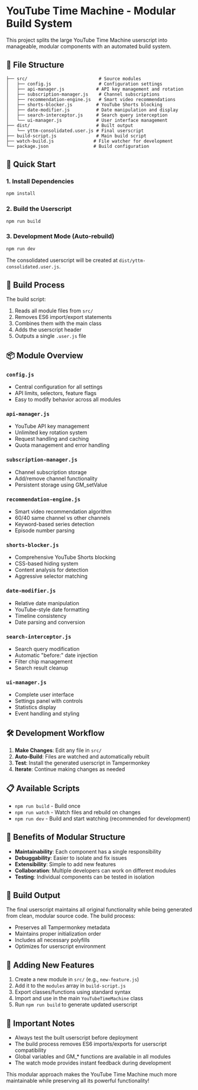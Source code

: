 # YouTube Time Machine - Modular Build System

This project splits the large YouTube Time Machine userscript into manageable, modular components with an automated build system.

## 📁 File Structure

```
├── src/                           # Source modules
│   ├── config.js                  # Configuration settings
│   ├── api-manager.js            # API key management and rotation
│   ├── subscription-manager.js    # Channel subscriptions
│   ├── recommendation-engine.js   # Smart video recommendations
│   ├── shorts-blocker.js         # YouTube Shorts blocking
│   ├── date-modifier.js          # Date manipulation and display
│   ├── search-interceptor.js     # Search query interception
│   └── ui-manager.js             # User interface management
├── dist/                         # Built output
│   └── yttm-consolidated.user.js # Final userscript
├── build-script.js               # Main build script
├── watch-build.js               # File watcher for development
└── package.json                 # Build configuration
```

## 🚀 Quick Start

### 1. Install Dependencies
```bash
npm install
```

### 2. Build the Userscript
```bash
npm run build
```

### 3. Development Mode (Auto-rebuild)
```bash
npm run dev
```

The consolidated userscript will be created at `dist/yttm-consolidated.user.js`.

## 🔧 Build Process

The build script:
1. Reads all module files from `src/`
2. Removes ES6 import/export statements
3. Combines them with the main class
4. Adds the userscript header
5. Outputs a single `.user.js` file

## 📦 Module Overview

### `config.js`
- Central configuration for all settings
- API limits, selectors, feature flags
- Easy to modify behavior across all modules

### `api-manager.js`
- YouTube API key management
- Unlimited key rotation system
- Request handling and caching
- Quota management and error handling

### `subscription-manager.js`
- Channel subscription storage
- Add/remove channel functionality
- Persistent storage using GM_setValue

### `recommendation-engine.js`
- Smart video recommendation algorithm
- 60/40 same channel vs other channels
- Keyword-based series detection
- Episode number parsing

### `shorts-blocker.js`
- Comprehensive YouTube Shorts blocking
- CSS-based hiding system
- Content analysis for detection
- Aggressive selector matching

### `date-modifier.js`
- Relative date manipulation
- YouTube-style date formatting
- Timeline consistency
- Date parsing and conversion

### `search-interceptor.js`
- Search query modification
- Automatic "before:" date injection
- Filter chip management
- Search result cleanup

### `ui-manager.js`
- Complete user interface
- Settings panel with controls
- Statistics display
- Event handling and styling

## 🛠️ Development Workflow

1. **Make Changes**: Edit any file in `src/`
2. **Auto-Build**: Files are watched and automatically rebuilt
3. **Test**: Install the generated userscript in Tampermonkey
4. **Iterate**: Continue making changes as needed

## 📋 Available Scripts

- `npm run build` - Build once
- `npm run watch` - Watch files and rebuild on changes
- `npm run dev` - Build and start watching (recommended for development)

## 🎯 Benefits of Modular Structure

- **Maintainability**: Each component has a single responsibility
- **Debuggability**: Easier to isolate and fix issues
- **Extensibility**: Simple to add new features
- **Collaboration**: Multiple developers can work on different modules
- **Testing**: Individual components can be tested in isolation

## 🔄 Build Output

The final userscript maintains all original functionality while being generated from clean, modular source code. The build process:

- Preserves all Tampermonkey metadata
- Maintains proper initialization order
- Includes all necessary polyfills
- Optimizes for userscript environment

## 📝 Adding New Features

1. Create a new module in `src/` (e.g., `new-feature.js`)
2. Add it to the `modules` array in `build-script.js`
3. Export classes/functions using standard syntax
4. Import and use in the main `YouTubeTimeMachine` class
5. Run `npm run build` to generate updated userscript

## 🚨 Important Notes

- Always test the built userscript before deployment
- The build process removes ES6 imports/exports for userscript compatibility
- Global variables and GM_* functions are available in all modules
- The watch mode provides instant feedback during development

This modular approach makes the YouTube Time Machine much more maintainable while preserving all its powerful functionality!